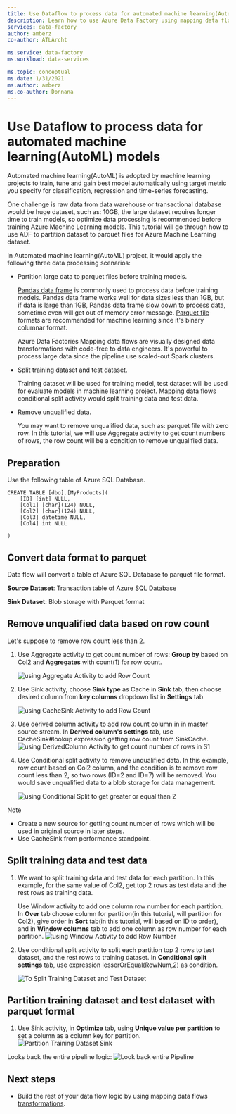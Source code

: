 ```yaml
---
title: Use Dataflow to process data for automated machine learning(AutoML) models
description: Learn how to use Azure Data Factory using mapping data flows to process data for automated machine learning(AutoML) models.
services: data-factory
author: amberz
co-author: ATLArcht

ms.service: data-factory
ms.workload: data-services

ms.topic: conceptual
ms.date: 1/31/2021
ms.author: amberz
ms.co-author: Donnana
---
```



# Use Dataflow to process data for automated machine learning(AutoML) models

Automated machine learning(AutoML) is adopted by machine learning projects to train, tune and gain best model automatically using target metric you specify for classification, regression and time-series forecasting. 

One challenge is raw data from data warehouse or transactional database would be huge dataset, such as: 10GB, the large dataset requires longer time to train models, so optimize data processing is recommended before training Azure Machine Learning models. This tutorial will go through how to use ADF to partition dataset to parquet files for Azure Machine Learning dataset. 

In Automated machine learning(AutoML) project, it would apply the following three data processing scenarios:

* Partition large data to parquet files before training models. 

     [Pandas data frame](https://pandas.pydata.org/pandas-docs/stable/getting_started/overview.html) is commonly used to process data before training models. Pandas data frame works well for data sizes less than 1GB, but if data is large than 1GB, Pandas data frame slow down to process data, sometime even will get out of memory error message. [Parquet file](https://parquet.apache.org/) formats are recommended for machine learning since it's binary columnar format.
    
    Azure Data Factories Mapping data flows are visually designed data transformations with code-free to data engineers. It's powerful to process large data since the pipeline use scaled-out Spark clusters.

* Split training dataset and test dataset. 
    
    Training dataset will be used for training model, test dataset will be used for evaluate models in machine learning project. Mapping data flows conditional split activity would split training data and test data. 

* Remove unqualified data.

    You may want to remove unqualified data, such as: parquet file with zero row. In this tutorial, we will use Aggregate activity to get count numbers of rows, the row count will be a condition to remove unqualified data. 


## Preparation
Use the following table of Azure SQL Database. 
```
CREATE TABLE [dbo].[MyProducts](
	[ID] [int] NULL,
	[Col1] [char](124) NULL,
	[Col2] [char](124) NULL,
	[Col3] datetime NULL,
	[Col4] int NULL

) 

```

## Convert data format to parquet

Data flow will convert a table of Azure SQL Database to parquet file format. 

**Source Dataset**: Transaction table of Azure SQL Database

**Sink Dataset**: Blob storage with Parquet format


## Remove unqualified data based on row count

Let's suppose to remove row count less than 2. 

1. Use Aggregate activity to get count number of rows: **Group by** based on Col2 and **Aggregates** with count(1) for row count. 

    ![using Aggregate Activity to add Row Count](./media/scenario-dataflow-process-data-aml-models/aggregate-activity-addrowcount.png)

1. Use Sink activity, choose **Sink type** as Cache in **Sink** tab, then choose desired column from **key columns** dropdown list in **Settings** tab. 

    ![using CacheSink Activity to add Row Count](./media/scenario-dataflow-process-data-aml-models/cachesink-activity-addrowcount.png)

1. Use derived column activity to add row count column in  in master source stream. In **Derived column's settings** tab, use CacheSink#lookup expression getting row count from SinkCache.
    ![using DerivedColumn Activity to get count number of rows in S1](./media/scenario-dataflow-to-process-data-for-AML-models/derived-column-activity-rowcount-source1.png)

1. Use Conditional split activity to remove unqualified data. In this example,  row count based on Col2 column, and the condition is to remove row count less than 2, so two rows (ID=2 and ID=7) will be removed. You would save unqualified data to a blob storage for data management. 

    ![using Conditional Split to get greater or equal than 2](./media/scenario-dataflow-process-data-aml-models/conditionalsplit-greater-or-equal-than-2.png)

> [!NOTE]
>    *    Create a new source for getting count number of rows which will be used in original source in later steps. 
>    *    Use CacheSink from performance standpoint. 

## Split training data and test data 

1. We want to split training data and test data for each partition. In this example, for the same value of Col2, get top 2 rows as test data and the rest rows as training data. 

    Use Window activity to add one column row number for each partition. In **Over** tab choose column for partition(in this tutorial, will partition for Col2), give order in **Sort** tab(in this tutorial, will based on ID to order), and in **Window columns** tab to add one column as row number for each partition. 
    ![using Window Activity to add Row Number](./media/scenario-dataflow-process-data-aml-models/window-activity-add-row-number.png)

1. Use conditional split activity to split each partition top 2 rows to test dataset, and the rest rows to training dataset. In **Conditional split settings** tab, use expression lesserOrEqual(RowNum,2) as condition. 

    ![To Split Training Dataset and Test Dataset](./media/scenario-dataflow-process-data-aml-models/split-training-dataset-test-dataset.png)

## Partition training dataset and test dataset with parquet format

1. Use Sink activity, in **Optimize** tab, using **Unique value per partition** to set a column as a column key for partition. 
    ![Partition Training Dataset Sink](./media/scenario-dataflow-process-data-aml-models/partition-training-dataset-sink.png)

Looks back the entire pipeline logic: 
    ![Look back entire Pipeline](./media/scenario-dataflow-process-data-aml-models/entire-pipeline.png)


## Next steps

* Build the rest of your data flow logic by using mapping data flows [transformations](concepts-data-flow-overview.md).
